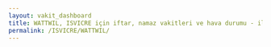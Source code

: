 ```yaml
---
layout: vakit_dashboard
title: WATTWIL, ISVICRE için iftar, namaz vakitleri ve hava durumu - ilçe/eyalet seç
permalink: /ISVICRE/WATTWIL/
---
```


<script type="text/javascript">
  var GLOBAL_COUNTRY = 'ISVICRE';
  var GLOBAL_CITY = 'WATTWIL';
  var GLOBAL_STATE = '';
  var lat = 72;
  var lon = 21;
</script>
